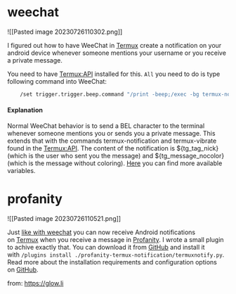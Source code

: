 # weechat

![[Pasted image 20230726110302.png]]

I figured out how to have WeeChat in [Termux](https://termux.com/) create a notification on your android device whenever someone mentions your username or you receive a private message.

You need to have [Termux:API](https://play.google.com/store/apps/details?id=com.termux.api) installed for this. `All` you need to do is type following command into WeeChat:

```sh
	/set trigger.trigger.beep.command "/print -beep;/exec -bg termux-notification -t 'IRC Notification' -c "${tg_tag_nick}: ${tg_message_nocolor}";/exec -bg termux-vibrate"
```

#### Explanation

Normal WeeChat behavior is to send a BEL character to the terminal whenever someone mentions you or sends you a private message. This extends that with the commands termux-notification and termux-vibrate found in the [Termux:API](https://play.google.com/store/apps/details?id=com.termux.api). The content of the notification is ${tg_tag_nick} (which is the user who sent you the message) and ${tg_message_nocolor} (which is the message without coloring). [Here](https://weechat.org/files/doc/devel/weechat_user.en.html#trigger_data_print) you can find more available variables.

# profanity

![[Pasted image 20230726110521.png]]

Just [like with weechat](https://glow.li/posts/using-pixel-fonts-in-a-browser-without-font-smoothing/) you can now receive Android notifications on [Termux](https://termux.com) when you receive a message in [Profanity](https://profanity-im.github.io/). I wrote a small plugin to achive exactly that. You can download it from [GitHub](https://github.com/Neo-Oli/profanity-termux-notification) and install it with `/plugins install ./profanity-termux-notification/termuxnotify.py`. Read more about the installation requirements and configuration options on [GitHub](https://github.com/Neo-Oli/profanity-termux-notification).



from: https://glow.li

